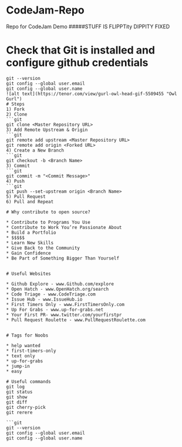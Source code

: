 # CodeJam-Repo
Repo for CodeJam Demo
#####STUFF IS FLIPPTity DIPPITY FIXED
# Check that Git is installed and configure github credentials
```git
git --version
git config --global user.email
git config --global user.name
![alt text](https://tenor.com/view/gurl-owl-head-gif-5509455 "Owl Gurl")
# Steps
1) Fork
2) Clone
```git
git clone <Master Repository URL>
3) Add Remote Upstream & Origin
```git
git remote add upstream <Master Repository URL>
git remote add origin <Forked URL>
4) Create a New Branch
```git
git checkout -b <Branch Name>
3) Commit
```git
git commit -m "<Commit Message>"
4) Push
```git
git push --set-upstream origin <Branch Name>
5) Pull Request
6) Pull and Repeat

# Why contribute to open source?

* Contribute to Programs You Use
* Contribute to Work You’re Passionate About
* Build a Portfolio
* $$$$$
* Learn New Skills
* Give Back to the Community
* Gain Confidence
* Be Part of Something Bigger Than Yourself


# Useful Websites

* Github Explore - www.Github.com/explore
* Open Hatch - www.OpenHatch.org/search
* Code Triage - www.CodeTriage.com
* Issue Hub - www.IssueHub.io
* First Timers Only - www.FirstTimersOnly.com
* Up For Grabs - www.up-for-grabs.net
* Your First PR- www.twitter.com/yourfirstpr
* Pull Request Roulette - www.PullRequestRoulette.com


# Tags for Noobs

* help wanted
* first-timers-only
* text only
* up-for-grabs
* jump-in
* easy

# Useful commands
git log
git status
git show
git diff
git cherry-pick
git rerere

```git
git --version
git config --global user.email
git config --global user.name


